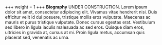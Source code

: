 +++
weight = 1
+++
__Biography__
UNDER CONSTRUCTION. Lorem ipsum dolor sit amet, consectetur adipiscing elit. Vivamus
vitae hendrerit nisi.  Duis efficitur velit id dui posuere, tristique mollis eros
vulputate.  Maecenas ac mauris et purus tristique vulputate. Donec cursus egestas erat.
Vestibulum sed libero in ligula iaculis malesuada ac sed eros. Quisque diam eros,
ultricies in gravida at, cursus at mi.  Proin ligula metus, accumsan quis placerat sed,
venenatis ac urna.
